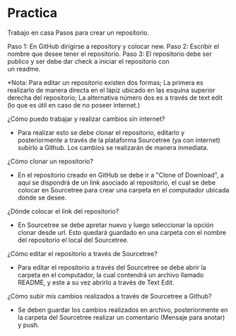 # Practica
Trabajo en casa
Pasos para crear un repositorio.

Paso 1: En GitHub dirigirse a repository y colocar new.
Paso 2: Escribir el nombre que desee tener el repositorio.
Paso 3: El repositorio debe ser publico y ser debe dar check a iniciar el repositorio con  
        un readme.

*Nota:  Para editar un repositorio existen dos formas; La primera es realizarlo de manera directa en el lápiz ubicado en las esquina superior derecha del repositorio; La alternativa número dos es a través de text edit (lo que es útil en caso de no poseer internet.)

¿Cómo puedo trabajar y realizar cambios sin internet?
- Para realizar esto se debe clonar el repositorio, editarlo y posteriormente a través de la plataforma Sourcetree (ya con internet) subirlo a Github. Los cambios se realizarán de manera inmediata.
 
¿Cómo clonar un repositorio? 

- En el repositorio creado en GitHub se debe ir a "Clone of Download", a aquí se dispondrá de un link asociado al repositorio, el cual se debe colocar en Sourcetree para crear una carpeta en el computador ubicada donde se desee. 

¿Dónde colocar el link del repositorio?
- En Sourcetree se debe apretar nuevo y luego seleccionar la opción clonar desde url. Esto quedará guardado en una carpeta con el nombre del repositorio el local del Sourcetree.

¿Cómo editar el repositorio a través de Sourcetree?
- Para editar el repositorio a través del Sourcetree se debe abrir la carpeta en el computador, la cual contendrá un archivo llamado README, y este a su vez abrirlo a través de Text Edit. 

¿Cómo subir mis cambios realizados a través de Sourcetree a Github?
- Se deben guardar los cambios realizados en archivo, posteriormente en la carpeta del Sourcetree realizar un comentario (Mensaje para anotar) y push.
